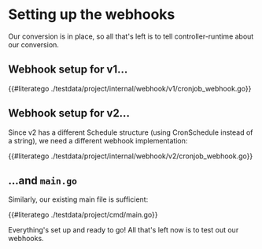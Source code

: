 # Setting up the webhooks

Our conversion is in place, so all that's left is to tell
controller-runtime about our conversion.

## Webhook setup for v1...

{{#literatego ./testdata/project/internal/webhook/v1/cronjob_webhook.go}}

## Webhook setup for v2...

Since v2 has a different Schedule structure (using CronSchedule instead of a string), 
we need a different webhook implementation:

{{#literatego ./testdata/project/internal/webhook/v2/cronjob_webhook.go}}

## ...and `main.go`

Similarly, our existing main file is sufficient:

{{#literatego ./testdata/project/cmd/main.go}}

Everything's set up and ready to go!  All that's left now is to test out
our webhooks.
